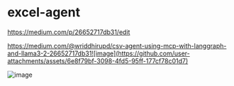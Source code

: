 # excel-agent

https://medium.com/p/26652717db31/edit

https://medium.com/@wriddhirupd/csv-agent-using-mcp-with-langgraph-and-llama3-2-26652717db31![image](https://github.com/user-attachments/assets/6e8f79bf-3098-4fd5-95ff-177cf78c01d7)

![image](https://github.com/user-attachments/assets/d2daf403-4598-4a21-b6b4-9aa77b4ce3ac)


